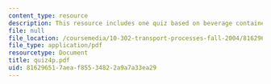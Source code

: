 ```yaml
---
content_type: resource
description: This resource includes one quiz based on beverage container.
file: null
file_location: /coursemedia/10-302-transport-processes-fall-2004/816296517aeaf85534822a9a7a33ea29_quiz4p.pdf
file_type: application/pdf
resourcetype: Document
title: quiz4p.pdf
uid: 81629651-7aea-f855-3482-2a9a7a33ea29
---
```

